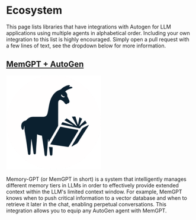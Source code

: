# Ecosystem

This page lists libraries that have integrations with Autogen for LLM applications using multiple agents in alphabetical order. Including your own integration to this list is highly encouraged. Simply open a pull request with a few lines of text, see the dropdown below for more information.


## [MemGPT + AutoGen](https://memgpt.readthedocs.io/en/latest/autogen/)


![Agent Chat Example](img/ecosystem-memgpt.png)

Memory-GPT (or MemGPT in short) is a system that intelligently manages different memory tiers in LLMs in order to effectively provide extended context within the LLM's limited context window. For example, MemGPT knows when to push critical information to a vector database and when to retrieve it later in the chat, enabling perpetual conversations. This integration allows you to equip any AutoGen agent with MemGPT. 
